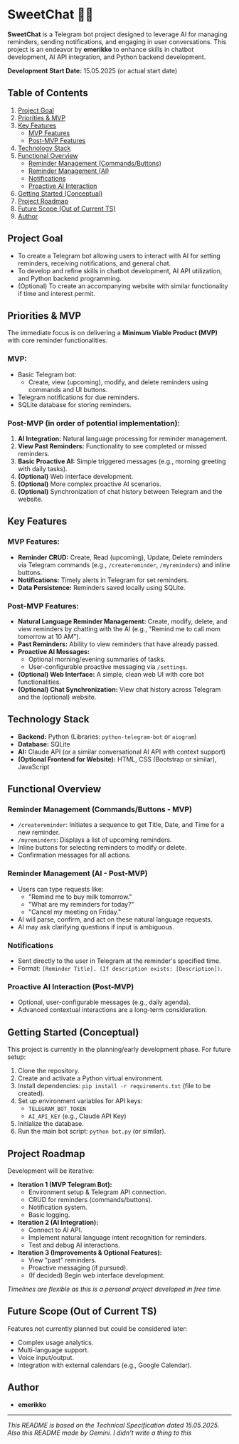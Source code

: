 # SweetChat 🤖🍬

**SweetChat** is a Telegram bot project designed to leverage AI for managing reminders, sending notifications, and engaging in user conversations. This project is an endeavor by **emerikko** to enhance skills in chatbot development, AI API integration, and Python backend development.

**Development Start Date:** 15.05.2025 (or actual start date)

## Table of Contents

1.  [Project Goal](#project-goal)
2.  [Priorities & MVP](#priorities--mvp)
3.  [Key Features](#key-features)
    * [MVP Features](#mvp-features)
    * [Post-MVP Features](#post-mvp-features)
4.  [Technology Stack](#technology-stack)
5.  [Functional Overview](#functional-overview)
    * [Reminder Management (Commands/Buttons)](#reminder-management-commandsbuttons)
    * [Reminder Management (AI)](#reminder-management-ai)
    * [Notifications](#notifications)
    * [Proactive AI Interaction](#proactive-ai-interaction)
6.  [Getting Started (Conceptual)](#getting-started-conceptual)
7.  [Project Roadmap](#project-roadmap)
8.  [Future Scope (Out of Current TS)](#future-scope-out-of-current-ts)
9.  [Author](#author)

## Project Goal

* To create a Telegram bot allowing users to interact with AI for setting reminders, receiving notifications, and general chat.
* To develop and refine skills in chatbot development, AI API utilization, and Python backend programming.
* (Optional) To create an accompanying website with similar functionality if time and interest permit.

## Priorities & MVP

The immediate focus is on delivering a **Minimum Viable Product (MVP)** with core reminder functionalities.

### MVP:
* Basic Telegram bot:
    * Create, view (upcoming), modify, and delete reminders using commands and UI buttons.
* Telegram notifications for due reminders.
* SQLite database for storing reminders.

### Post-MVP (in order of potential implementation):
1.  **AI Integration:** Natural language processing for reminder management.
2.  **View Past Reminders:** Functionality to see completed or missed reminders.
3.  **Basic Proactive AI:** Simple triggered messages (e.g., morning greeting with daily tasks).
4.  **(Optional)** Web interface development.
5.  **(Optional)** More complex proactive AI scenarios.
6.  **(Optional)** Synchronization of chat history between Telegram and the website.

## Key Features

### MVP Features:
* **Reminder CRUD:** Create, Read (upcoming), Update, Delete reminders via Telegram commands (e.g., `/createreminder`, `/myreminders`) and inline buttons.
* **Notifications:** Timely alerts in Telegram for set reminders.
* **Data Persistence:** Reminders saved locally using SQLite.

### Post-MVP Features:
* **Natural Language Reminder Management:** Create, modify, delete, and view reminders by chatting with the AI (e.g., "Remind me to call mom tomorrow at 10 AM").
* **Past Reminders:** Ability to view reminders that have already passed.
* **Proactive AI Messages:**
    * Optional morning/evening summaries of tasks.
    * User-configurable proactive messaging via `/settings`.
* **(Optional) Web Interface:** A simple, clean web UI with core bot functionalities.
* **(Optional) Chat Synchronization:** View chat history across Telegram and the (optional) website.

## Technology Stack

* **Backend:** Python (Libraries: `python-telegram-bot` or `aiogram`)
* **Database:** SQLite
* **AI:** Claude API (or a similar conversational AI API with context support)
* **(Optional Frontend for Website):** HTML, CSS (Bootstrap or similar), JavaScript

## Functional Overview

### Reminder Management (Commands/Buttons - MVP)
* `/createreminder`: Initiates a sequence to get Title, Date, and Time for a new reminder.
* `/myreminders`: Displays a list of upcoming reminders.
* Inline buttons for selecting reminders to modify or delete.
* Confirmation messages for all actions.

### Reminder Management (AI - Post-MVP)
* Users can type requests like:
    * "Remind me to buy milk tomorrow."
    * "What are my reminders for today?"
    * "Cancel my meeting on Friday."
* AI will parse, confirm, and act on these natural language requests.
* AI may ask clarifying questions if input is ambiguous.

### Notifications
* Sent directly to the user in Telegram at the reminder's specified time.
* Format: `[Reminder Title]. (If description exists: [Description])`.

### Proactive AI Interaction (Post-MVP)
* Optional, user-configurable messages (e.g., daily agenda).
* Advanced contextual interactions are a long-term consideration.

## Getting Started (Conceptual)

This project is currently in the planning/early development phase.
For future setup:
1.  Clone the repository.
2.  Create and activate a Python virtual environment.
3.  Install dependencies: `pip install -r requirements.txt` (file to be created).
4.  Set up environment variables for API keys:
    * `TELEGRAM_BOT_TOKEN`
    * `AI_API_KEY` (e.g., Claude API Key)
5.  Initialize the database.
6.  Run the main bot script: `python bot.py` (or similar).

## Project Roadmap

Development will be iterative:

* **Iteration 1 (MVP Telegram Bot):**
    * Environment setup & Telegram API connection.
    * CRUD for reminders (commands/buttons).
    * Notification system.
    * Basic logging.
* **Iteration 2 (AI Integration):**
    * Connect to AI API.
    * Implement natural language intent recognition for reminders.
    * Test and debug AI interactions.
* **Iteration 3 (Improvements & Optional Features):**
    * View "past" reminders.
    * Proactive messaging (if pursued).
    * (If decided) Begin web interface development.

*Timelines are flexible as this is a personal project developed in free time.*

## Future Scope (Out of Current TS)

Features not currently planned but could be considered later:
* Complex usage analytics.
* Multi-language support.
* Voice input/output.
* Integration with external calendars (e.g., Google Calendar).

## Author

* **emerikko**

---

*This README is based on the Technical Specification dated 15.05.2025. Also this README made by Gemini. I didn't write a thing to this*
